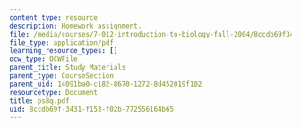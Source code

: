 ```yaml
---
content_type: resource
description: Homework assignment.
file: /media/courses/7-012-introduction-to-biology-fall-2004/8ccdb69f3431f153f02b772556164b65_ps8q.pdf
file_type: application/pdf
learning_resource_types: []
ocw_type: OCWFile
parent_title: Study Materials
parent_type: CourseSection
parent_uid: 14091ba0-c182-8670-1272-8d452019f102
resourcetype: Document
title: ps8q.pdf
uid: 8ccdb69f-3431-f153-f02b-772556164b65
---
```

